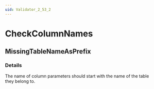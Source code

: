 ```yaml
---
uid: Validator_2_53_2
---
```


# CheckColumnNames

## MissingTableNameAsPrefix

<!-- Description, Properties, ... sections are auto-generated. -->
<!-- REPLACE ME AUTO-GENERATION -->

### Details

The name of column parameters should start with the name of the table they belong to.

<!-- Uncomment to add example code -->
<!--### Example code-->
